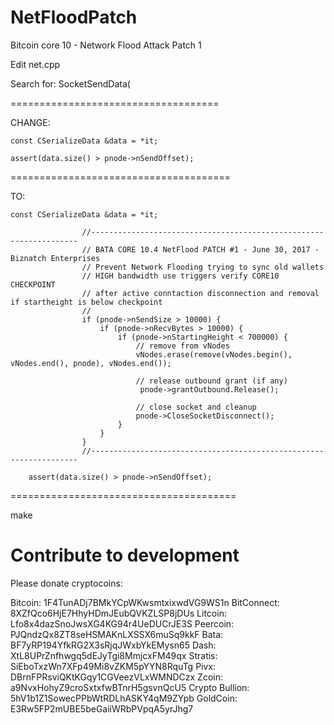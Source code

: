 # NetFloodPatch

Bitcoin core 10 - Network Flood Attack Patch 1



Edit net.cpp

Search for: SocketSendData(

====================================

CHANGE:

	const CSerializeData &data = *it;
  
	assert(data.size() > pnode->nSendOffset);

======================================

TO:
    
    const CSerializeData &data = *it;

                    //-------------------------------------------------------------------
                    // BATA CORE 10.4 NetFlood PATCH #1 - June 30, 2017 - Biznatch Enterprises
                    // Prevent Network Flooding trying to sync old wallets
                    // HIGH bandwidth use triggers verify CORE10 CHECKPOINT
                    // after active conntaction disconnection and removal if startheight is below checkpoint
                    //
                    if (pnode->nSendSize > 10000) { 
                        if (pnode->nRecvBytes > 10000) { 
                            if (pnode->nStartingHeight < 700000) { 
                                // remove from vNodes
                                vNodes.erase(remove(vNodes.begin(), vNodes.end(), pnode), vNodes.end());

                                // release outbound grant (if any)
                                 pnode->grantOutbound.Release();

                                // close socket and cleanup
                                pnode->CloseSocketDisconnect();
                            }
                        }
                    }
                    //-------------------------------------------------------------------

        assert(data.size() > pnode->nSendOffset);
        
=======================================  
        
make        



# Contribute to development

Please donate cryptocoins:

Bitcoin: 1F4TunADj7BMkYCpWKwsmtxixwdVG9WS1n
BitConnect: 8XZfQco6HjE7HhyHDmJEubQVKZLSP8jDUs
Litcoin: Lfo8x4dazSnoJwsXG4KG94r4UeDUCrJE3S
Peercoin: PJQndzQx8ZT8seHSMAKnLXSSX6muSq9kkF
Bata: BF7yRP194YfkRG2X3sRjqJWxbYkEMysn65
Dash: XtL8UPrZnfhwgq5dEJyTgi8MmjcxFM49qx
Stratis: SiEboTxzWn7XFp49Mi8vZKM5pYYN8RquTg
Pivx: DBrnFPRsviQKtKGqy1CGVeezVLxWMNDCzx
Zcoin: a9NvxHohyZ9croSxtxfwBTnrH5gsvnQcU5
Crypto Bullion: 5hV1b1Z1SowecPPbWtRDLhASKY4qM9ZYpb
GoldCoin: E3Rw5FP2mUBE5beGaiiWRbPVpqA5yrJhg7
